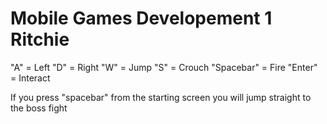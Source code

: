 # Mobile Games Developement 1 Ritchie
 
"A" = Left
"D" = Right
"W" = Jump
"S" = Crouch
"Spacebar" = Fire
"Enter" = Interact


If you press "spacebar" from the starting screen you will jump straight to the boss fight
